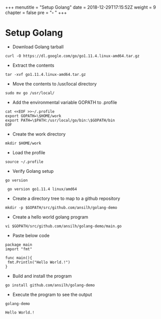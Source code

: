 +++
menutitle = "Setup Golang"
date = 2018-12-29T17:15:52Z
weight = 9
chapter = false
pre = "<b>- </b>"
+++

# Setup Golang

* Download Golang tarball
```
curl -O https://dl.google.com/go/go1.11.4.linux-amd64.tar.gz
```

* Extract the contents
```
tar -xvf go1.11.4.linux-amd64.tar.gz
```

* Move the contents to /usr/local directory
```
sudo mv go /usr/local/
```

* Add the environmental variable GOPATH to .profile
```
cat <<EOF >>~/.profile
export GOPATH=\$HOME/work
export PATH=\$PATH:/usr/local/go/bin:\$GOPATH/bin
EOF
```

* Create the work directory
```
mkdir $HOME/work
```

* Load the profile
```
source ~/.profile
```

* Verify Golang setup
```
go version
```
```
 go version go1.11.4 linux/amd64
```

* Create a directory tree to map to a github repository
```
mkdir -p $GOPATH/src/github.com/ansilh/golang-demo
```

* Create a hello world golang program
```
vi $GOPATH/src/github.com/ansilh/golang-demo/main.go
```

* Paste below code
```golang
package main
import "fmt"

func main(){  
 fmt.Println("Hello World.!")
}
```

* Build and install the program
```
go install github.com/ansilh/golang-demo
```

* Execute the program to see the output
```
golang-demo
```
```
Hello World.!
```

